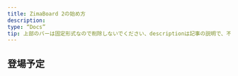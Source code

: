 ```yaml
---
title: ZimaBoard 2の始め方
description:
type: “Docs”
tip: 上部のバーは固定形式なので削除しないでください、descriptionは記事の説明で、不記入の場合は内容の最初の段落が切り取られます
---
```

## 登場予定